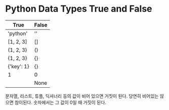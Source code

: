 # Python Data Types True and False

True       | False
-----------|--------
'python'   |''
[1, 2, 3]  |[]
(1, 2, 3)  |()
{1, 2, 3}  |{}
{'key': 1} |{}
1          |0
           |None
           
문자열, 리스트, 튜플, 딕셔너리 등의  값이 비어 있으면 거짓이 된다.
당연히 비어있는 않으면 참이된다. 숫자에서는 그 값이 0일 때 거짓이 된다.